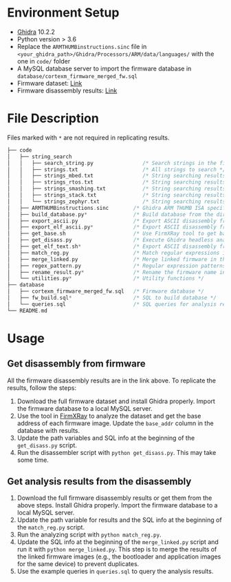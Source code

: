 
# Environment Setup

- [Ghidra](https://github.com/NationalSecurityAgency/ghidra/releases) 10.2.2
- Python version > 3.6
- Replace the `ARMTHUMBinstructions.sinc` file in `<your_ghidra_path>/Ghidra/Processors/ARM/data/languages/` with the one in `code/` folder
- A MySQL database server to import the firmware database in `database/cortexm_firmware_merged_fw.sql`
- Firmware dataset: [Link](https://drive.google.com/file/d/1uWVKqKGIP1HCtJI6HcY344SV8IgiraXM/view?usp=sharing)
- Firmware disassembly results: [Link](https://drive.google.com/file/d/1EHPaiSU4ySEfFBE_tv0xxvT-UPH1wZwQ/view?usp=sharing)

# File Description

Files marked with `*` are not required in replicating results.

```c
├── code
│   ├── string_search
│   │   ├── search_string.py                /* Search strings in the firmware image */
│   │   ├── strings.txt                     /* All strings to search */
│   │   ├── strings_mbed.txt                /* String searching results for Mebd OS */
│   │   ├── strings_rtos.txt                /* String searching results for RTOS */
│   │   ├── strings_smashing.txt            /* String searching results for stack canary string */
│   │   ├── strings_stack.txt               /* String searching results for stack string */
│   │   └── strings_zephyr.txt              /* String searching results for Zephyr OS */
│   ├── ARMTHUMBinstructions.sinc        /* Ghidra ARM THUMB ISA specification with stack limit register support */
│   ├── build_database.py*               /* Build database from the directory */
│   ├── export_ascii.py                  /* Export ASCII disassembly from a raw binary image */
│   ├── export_elf_ascii.py*             /* Export ASCII disassembly from an ELF image */
│   ├── get_base.sh                      /* Use FirmXRay tool to get base address of the binary */
│   ├── get_disass.py                    /* Execute Ghidra headless analyzer to export disassembly for all the fws in database */
│   ├── get_elf_text.sh*                 /* Export ASCII disassembly from all ELF images in a directory */
│   ├── match_reg.py                     /* Match regular expressions in all disassembly */
│   ├── merge_linked.py                  /* Merge linked firmware in the database */
│   ├── regex_pattern.py                 /* Regular expression patterns (used by match_reg.py) */
│   ├── rename_result.py*                /* Rename the firmware name in the database batchly */
│   └── utilities.py*                    /* Utility functions */
├── database
│   ├── cortexm_firmware_merged_fw.sql   /* Firmware database */
│   ├── fw_build.sql*                    /* SQL to build database */
│   └── queries.sql                      /* SQL queries for analysis results */
└── README.md
```

# Usage

## Get disassembly from firmware

All the firmware disassembly results are in the link above. To replicate the results, follow the steps:

1. Download the full firmware dataset and install Ghidra properly. Import the firmware database to a local MySQL server.
2. Use the tool in [FirmXRay](https://github.com/OSUSecLab/FirmXRay) to analyze the dataset and get the base address of each firmware image. Update the `base_addr` column in the database with results.
3. Update the path variables and SQL info at the beginning of the `get_disass.py` script.
4. Run the disassembler script with `python get_disass.py`. This may take some time.

## Get analysis results from the disassembly

1. Download the full firmware disassembly results or get them from the above steps. Install Ghidra properly. Import the firmware database to a local MySQL server.
2. Update the path variable for results and the SQL info at the beginning of the `match_reg.py` script.
3. Run the analyzing script with `python match_reg.py`.
4. Update the SQL info at the beginning of the `merge_linked.py` script and run it with `python merge_linked.py`. This step is to merge the results of the linked firmware images (e.g., the bootloader and application images for the same device) to prevent duplicates.
5. Use the example queries in `queries.sql` to query the analysis results.
